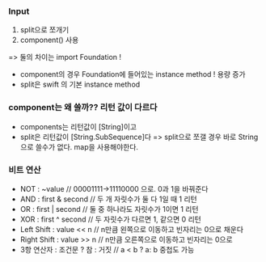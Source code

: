 ### Input

1. split으로 쪼개기 
2. component() 사용

=> 둘의 차이는 import Foundation !

- component의 경우 Foundation에 들어있는 instance method ! 용량 증가
- split은 swift 의 기본 instance method 

### component는 왜 쓸까?? 리턴 값이 다르다 
- components는 리턴값이 [String]이고
- split은 리턴값이 [String.SubSequence]다 
=> split으로 쪼갤 경우 바로 String으로 쓸수가 없다. map을 사용해야한다.

### 비트 연산

- NOT : ~value // 00001111->11110000 으로. 0과 1을 바꿔준다
- AND : first & second // 두 개 자릿수가 둘 다 1일 때 1 리턴
- OR : first | second // 둘 중 하나라도 자릿수가 1이면 1 리턴
- XOR : first ^ second // 두 자릿수가 다르면 1, 같으면 0 리턴
- Left Shift : value << n // n만큼 왼쪽으로 이동하고 빈자리는 0으로 채운다
- Right Shift : value >> n // n만큼 오른쪽으로 이동하고 빈자리는 0으로
- 3항 연산자 : 조건문 ? 참 : 거짓 // a < b ? a: b 중첩도 가능

